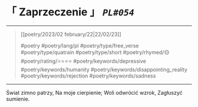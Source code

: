 # &#12300; Zaprzeczenie &#12301; *`PL#054`*

---

> [[poetry/2023/02 february/22|22/02/23]]
> 
> #poetry 
> #poetry/lang/pl 
> #poetry/type/free_verse #poetry/type/quatrain #poetry/type/short 
> #poetry/rhymed/🟡 
> #poetry/rating/⭐⭐⭐⭐ 
> #poetry/keywords/depressive #poetry/keywords/humanity #poetry/keywords/disappointing_reality #poetry/keywords/rejection #poetry/keywords/sadness 

---

Świat zimno patrzy,
Na moje cierpienie;
Woli odwrócić wzrok,
Zagłuszyć sumienie.